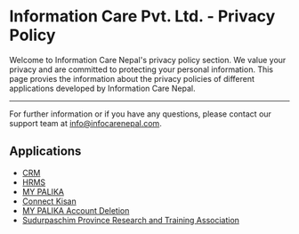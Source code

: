 # Information Care Pvt. Ltd. - Privacy Policy

Welcome to Information Care Nepal's privacy policy section. We value your privacy and are committed to protecting your personal information. This page provies the information about the privacy policies of different applications developed by Information Care Nepal.

---

For further information or if you have any questions, please contact our support team at [info@infocarenepal.com](mailto:info@infocarenepal.com).

## Applications

- [CRM](https://cliffbyte.github.io/privacy-policies/crm)
- [HRMS](https://cliffbyte.github.io/privacy-policies/hrms)
- [MY PALIKA](https://cliffbyte.github.io/privacy-policies/my-palika)
- [Connect Kisan](https://cliffbyte.github.io/privacy-policies/connect-kisan)
- [MY PALIKA Account Deletion](https://cliffbyte.github.io/privacy-policies/my-palika-account-deletion)
- [Sudurpaschim Province Research and Training Association](https://cliffbyte.github.io/privacy-policies/sprta-privacy-policy)

